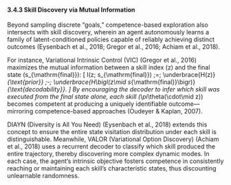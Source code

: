 #### 3.4.3 Skill Discovery via Mutual Information

Beyond sampling discrete “goals,” competence-based exploration also intersects with skill discovery, wherein an agent autonomously learns a family of latent-conditioned policies capable of reliably achieving distinct outcomes (Eysenbach et al., 2018; Gregor et al., 2016; Achiam et al., 2018).

For instance, Variational Intrinsic Control (VIC) (Gregor et al., 2016) maximizes the mutual information between a skill index \(z\) and the final state \(s_{\mathrm{final}}\):
\[
I(z; s_{\mathrm{final}})
\;=\;
\underbrace{H(z)}_{\text{prior}} 
\;-\;
\underbrace{H\bigl(z\mid s_{\mathrm{final}}\bigr)}_{\text{decodability}}.
\]
By encouraging the decoder to infer which skill was executed from the final state alone, each skill \(\pi_\theta(\cdot\mid z)\) becomes competent at producing a uniquely identifiable outcome—mirroring competence-based approaches (Oudeyer & Kaplan, 2007).

DIAYN (Diversity is All You Need) (Eysenbach et al., 2018) extends this concept to ensure the entire state visitation distribution under each skill is distinguishable. Meanwhile, VALOR (Variational Option Discovery) (Achiam et al., 2018) uses a recurrent decoder to classify which skill produced the entire trajectory, thereby discovering more complex dynamic modes. In each case, the agent’s intrinsic objective fosters competence in consistently reaching or maintaining each skill’s characteristic states, thus discounting unlearnable randomness.
